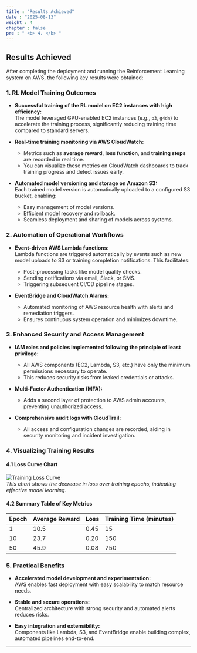 ```yaml
---
title : "Results Achieved"
date : "2025-08-13"
weight : 4
chapter : false
pre : " <b> 4. </b> "
---
```


## Results Achieved

After completing the deployment and running the Reinforcement Learning system on AWS, the following key results were obtained:

### 1. RL Model Training Outcomes

- **Successful training of the RL model on EC2 instances with high efficiency:**  
  The model leveraged GPU-enabled EC2 instances (e.g., `p3`, `g4dn`) to accelerate the training process, significantly reducing training time compared to standard servers.

- **Real-time training monitoring via AWS CloudWatch:**  
  - Metrics such as **average reward**, **loss function**, and **training steps** are recorded in real time.  
  - You can visualize these metrics on CloudWatch dashboards to track training progress and detect issues early.

- **Automated model versioning and storage on Amazon S3:**  
  Each trained model version is automatically uploaded to a configured S3 bucket, enabling:  
  - Easy management of model versions.  
  - Efficient model recovery and rollback.  
  - Seamless deployment and sharing of models across systems.

### 2. Automation of Operational Workflows

- **Event-driven AWS Lambda functions:**  
  Lambda functions are triggered automatically by events such as new model uploads to S3 or training completion notifications. This facilitates:  
  - Post-processing tasks like model quality checks.  
  - Sending notifications via email, Slack, or SMS.  
  - Triggering subsequent CI/CD pipeline stages.

- **EventBridge and CloudWatch Alarms:**  
  - Automated monitoring of AWS resource health with alerts and remediation triggers.  
  - Ensures continuous system operation and minimizes downtime.

### 3. Enhanced Security and Access Management

- **IAM roles and policies implemented following the principle of least privilege:**  
  - All AWS components (EC2, Lambda, S3, etc.) have only the minimum permissions necessary to operate.  
  - This reduces security risks from leaked credentials or attacks.

- **Multi-Factor Authentication (MFA):**  
  - Adds a second layer of protection to AWS admin accounts, preventing unauthorized access.

- **Comprehensive audit logs with CloudTrail:**  
  - All access and configuration changes are recorded, aiding in security monitoring and incident investigation.

### 4. Visualizing Training Results

#### 4.1 Loss Curve Chart

![Training Loss Curve](https://example.com/images/training_loss_curve.png)  
*This chart shows the decrease in loss over training epochs, indicating effective model learning.*

#### 4.2 Summary Table of Key Metrics

| Epoch | Average Reward | Loss  | Training Time (minutes) |
|-------|----------------|-------|------------------------|
| 1     | 10.5           | 0.45  | 15                     |
| 10    | 23.7           | 0.20  | 150                    |
| 50    | 45.9           | 0.08  | 750                    |

### 5. Practical Benefits

- **Accelerated model development and experimentation:**  
  AWS enables fast deployment with easy scalability to match resource needs.

- **Stable and secure operations:**  
  Centralized architecture with strong security and automated alerts reduces risks.

- **Easy integration and extensibility:**  
  Components like Lambda, S3, and EventBridge enable building complex, automated pipelines end-to-end.

---
